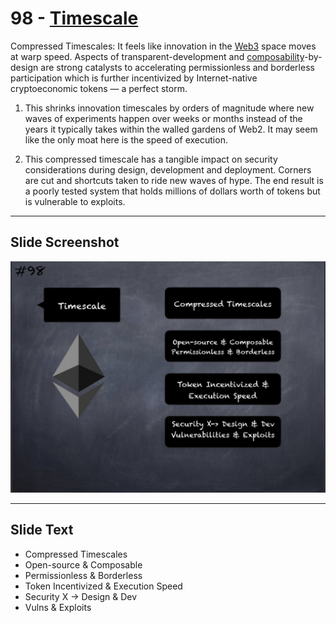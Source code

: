 # 98 - [Timescale](Timescale.md)

Compressed Timescales: It feels like innovation in the [Web3](Web3.md) space moves at warp speed. Aspects of transparent-development and [composability](Composability.md)-by-design are strong catalysts to accelerating permissionless and borderless participation which is further incentivized by Internet-native cryptoeconomic tokens — a perfect storm. 

1. This shrinks innovation timescales by orders of magnitude where new waves of experiments happen over weeks or months instead of the years it typically takes within the walled gardens of Web2. It may seem like the only moat here is the speed of execution.
    
2. This compressed timescale has a tangible impact on security considerations during design, development and deployment. Corners are cut and shortcuts taken to ride new waves of hype. The end result is a poorly tested system that holds millions of dollars worth of tokens but is vulnerable to exploits.

___
## Slide Screenshot
![098.jpg](../../images/1.%20Ethereum%20101/098.jpg)
___
## Slide Text
- Compressed Timescales
- Open-source & Composable
- Permissionless & Borderless
- Token Incentivized & Execution Speed
- Security X -> Design & Dev
- Vulns & Exploits 

